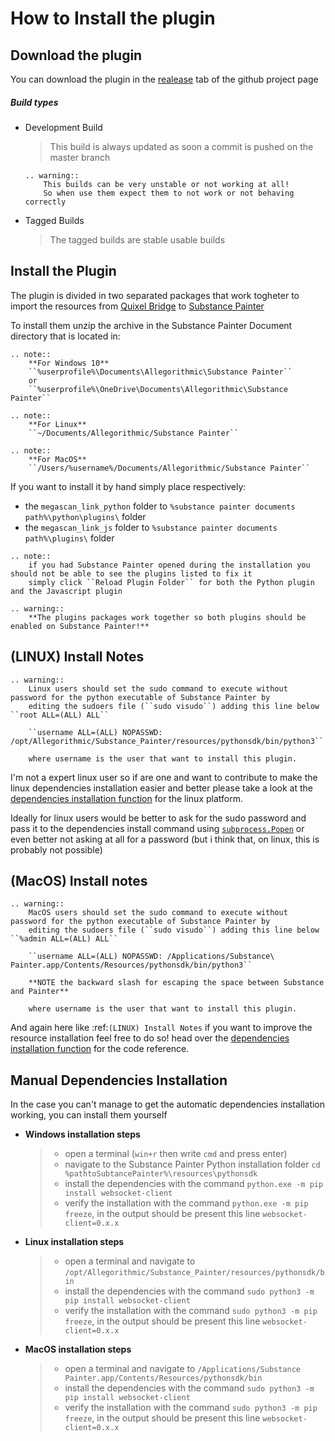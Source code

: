 # How to Install the plugin

## Download the plugin

You can download the plugin in the [realease](https://github.com/Raider-Arts/megascan-link/releases) tab of the github project page

##### Build types

- Development Build
    > This build is always updated as soon a commit is pushed on the master branch
    ```eval_rst
    .. warning::
        This builds can be very unstable or not working at all!
        So when use them expect them to not work or not behaving correctly
    ```

- Tagged Builds
    > The tagged builds are stable usable builds

## Install the Plugin

The plugin is divided in two separated packages that work togheter to import the resources from [Quixel Bridge][quixelbridge] to [Substance Painter][sbspainter]

To install them unzip the archive in the Substance Painter Document directory that is located in:

```eval_rst
.. note::
    **For Windows 10**
    ``%userprofile%\Documents\Allegorithmic\Substance Painter``
    or 
    ``%userprofile%\OneDrive\Documents\Allegorithmic\Substance Painter``

.. note::
    **For Linux**
    ``~/Documents/Allegorithmic/Substance Painter``

.. note::
    **For MacOS**
    ``/Users/%username%/Documents/Allegorithmic/Substance Painter``
```

If you want to install it by hand simply place respectively:

- the `megascan_link_python` folder to `%substance painter documents path%\python\plugins\` folder
- the `megascan_link_js` folder to `%substance painter documents path%\plugins\` folder

```eval_rst
.. note::
    if you had Substance Painter opened during the installation you should not be able to see the plugins listed to fix it 
    simply click ``Reload Plugin Folder`` for both the Python plugin and the Javascript plugin
```

```eval_rst
.. warning::
    **The plugins packages work together so both plugins should be enabled on Substance Painter!**
```

## (LINUX) Install Notes

```eval_rst
.. warning::
    Linux users should set the sudo command to execute without password for the python executable of Substance Painter by
    editing the sudoers file (``sudo visudo``) adding this line below ``root ALL=(ALL) ALL``

    ``username ALL=(ALL) NOPASSWD: /opt/Allegorithmic/Substance_Painter/resources/pythonsdk/bin/python3``

    where username is the user that want to install this plugin.
```

I'm not a expert linux user so if are one and want to contribute to make the linux dependencies installation easier and better please take a look
at the [dependencies installation function][dependecies_linux] for the linux platform.

Ideally for linux users would be better to ask for the sudo password and pass it to the dependencies install command using [``subprocess.Popen``][popen_doc] or even better not 
asking at all for a password (but i think that, on linux, this is probably not possible)

## (MacOS) Install notes

```eval_rst
.. warning::
    MacOS users should set the sudo command to execute without password for the python executable of Substance Painter by
    editing the sudoers file (``sudo visudo``) adding this line below ``%admin ALL=(ALL) ALL``

    ``username ALL=(ALL) NOPASSWD: /Applications/Substance\ Painter.app/Contents/Resources/pythonsdk/bin/python3``

    **NOTE the backward slash for escaping the space between Substance and Painter**

    where username is the user that want to install this plugin.
```

And again here like :ref:`(LINUX) Install Notes` if you want to improve the resource installation feel free to do so! head over the [dependencies installation function][dependecies_linux] for the code reference.

## Manual Dependencies Installation
In the case you can't manage to get the automatic dependencies installation working, you can install them yourself

- **Windows installation steps**
    > - open a terminal (`win+r` then write `cmd` and press enter)
    > - navigate to the Substance Painter Python installation folder
    `cd %pathtoSubtancePainter%\resources\pythonsdk`
    > - install the dependencies with the command `python.exe -m pip install websocket-client`
    > - verify the installation with the command `python.exe -m pip freeze`, in the output should be present this line `websocket-client=0.x.x`

- **Linux installation steps**
    > - open a terminal and navigate to `/opt/Allegorithmic/Substance_Painter/resources/pythonsdk/bin`
    > - install the dependencies with the command `sudo python3 -m pip install websocket-client`
    > - verify the installation with the command `sudo python3 -m pip freeze`, in the output should be present this line `websocket-client=0.x.x`

- **MacOS installation steps**
    > - open a terminal and navigate to `/Applications/Substance Painter.app/Contents/Resources/pythonsdk/bin`
    > - install the dependencies with the command `sudo python3 -m pip install websocket-client`
    > - verify the installation with the command `sudo python3 -m pip freeze`, in the output should be present this line `websocket-client=0.x.x`

[quixelbridge]: https://quixel.com/bridge
[sbspainter]: https://www.substance3d.com/products/substance-painter/
[dependecies_linux]: https://github.com/Raider-Arts/painter-megascan-link/blob/master/megascan_link_python/__init__.py#L60
[popen_doc]: https://docs.python.org/3/library/subprocess.html#subprocess.Popen
